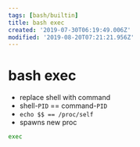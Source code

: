 ```yaml
---
tags: [bash/builtin]
title: bash exec
created: '2019-07-30T06:19:49.006Z'
modified: '2019-08-20T07:21:21.956Z'
---
```


# bash exec

- replace shell with command
- shell-`PID` == command-`PID`
- `echo $$ == /proc/self`
- spawns new proc

```sh
exec    
```
